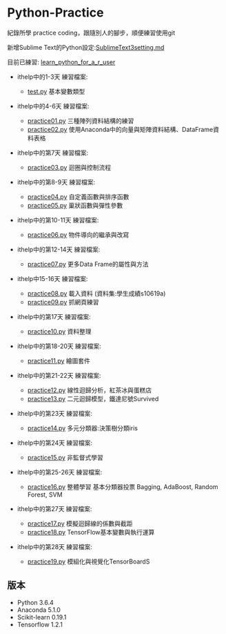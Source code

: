 ﻿# Python-Practice
紀錄所學 practice coding，跟隨別人的腳步，順便練習使用git

新增Sublime Text的Python設定:[SublimeText3setting.md](https://github.com/issa1106/Python-Practice/blob/master/SublimeText3setting.md)

目前已練習:
[learn_python_for_a_r_user](https://github.com/yaojenkuo/learn_python_for_a_r_user)

+ ithelp中的1-3天 練習檔案:
	+ [test.py](https://github.com/issa1106/Python-Practice/blob/master/test.py) 基本變數類型

+ ithelp中的4-6天 練習檔案:
	+ [practice01.py](https://github.com/issa1106/Python-Practice/blob/master/practice01.py) 三種陣列資料結構的練習
	+ [practice02.py](https://github.com/issa1106/Python-Practice/blob/master/practice02.py) 使用Anaconda中的向量與矩陣資料結構、DataFrame資料表格

+ ithelp中的第7天 練習檔案:
	+ [practice03.py](https://github.com/issa1106/Python-Practice/blob/master/practice03.py) 迴圈與控制流程

+ ithelp中的第8-9天 練習檔案:
	+ [practice04.py](https://github.com/issa1106/Python-Practice/blob/master/practice04.py) 自定義函數與排序函數
	+ [practice05.py](https://github.com/issa1106/Python-Practice/blob/master/practice05.py) 巢狀函數與彈性參數

+ ithelp中的第10-11天 練習檔案:
	+ [practice06.py](https://github.com/issa1106/Python-Practice/blob/master/practice06.py) 物件導向的繼承與改寫

+ ithelp中的第12-14天 練習檔案:
	+ [practice07.py](https://github.com/issa1106/Python-Practice/blob/master/practice07.py) 更多Data Frame的屬性與方法

+ ithelp中15-16天 練習檔案:
	+ [practice08.py](https://github.com/issa1106/Python-Practice/blob/master/practice08.py) 載入資料 (資料集:學生成績s10619a)
	+ [practice09.py](https://github.com/issa1106/Python-Practice/blob/master/practice09.py) 抓網頁練習

+ ithelp中的第17天 練習檔案:
	+ [practice10.py](https://github.com/issa1106/Python-Practice/blob/master/practice10.py) 資料整理

+ ithelp中的第18-20天 練習檔案:
	+ [practice11.py](https://github.com/issa1106/Python-Practice/blob/master/practice11.py) 繪圖套件

+ ithelp中的第21-22天 練習檔案:
	+ [practice12.py](https://github.com/issa1106/Python-Practice/blob/master/practice12.py) 線性迴歸分析，紅茶冰與蛋糕店
	+ [practice13.py](https://github.com/issa1106/Python-Practice/blob/master/practice13.py)
	二元迴歸模型，鐵達尼號Survived

+ ithelp中的第23天 練習檔案:
 	+ [practice14.py](https://github.com/issa1106/Python-Practice/blob/master/practice14.py)
 	多元分類器:決策樹分類iris

 + ithelp中的第24天 練習檔案:
 	+ [practice15.py](https://github.com/issa1106/Python-Practice/blob/master/practice15.py)
 	非監督式學習 

+ ithelp中的第25-26天 練習檔案:
	+ [practice16.py](https://github.com/issa1106/Python-Practice/blob/master/practice16.py)
	整體學習 基本分類器投票 Bagging, AdaBoost, Random Forest, SVM

+ ithelp中的第27天 練習檔案:
	+ [practice17.py](https://github.com/issa1106/Python-Practice/blob/master/practice17.py)
	模擬迴歸線的係數與截距
	+ [practice18.py](https://github.com/issa1106/Python-Practice/blob/master/practice18.py)
	TensorFlow基本變數與執行運算

+ ithelp中的第28天 練習檔案:
	+ [practice19.py](https://github.com/issa1106/Python-Practice/blob/master/practice19.py)
	模組化與視覺化TensorBoardS

## 版本
+ Python 3.6.4
+ Anaconda 5.1.0
+ Scikit-learn 0.19.1
+ Tensorflow 1.2.1
